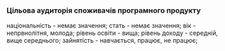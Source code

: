 ### Цільова аудиторія споживачів програмного продукту
національність - немає значення;
стать - немає значення;
вік - непрвнолітня, молода;
рівень освіти - вища;
рівень доходу - середній, вище середнього;
зайнятість - навчається, працює, не працює;
